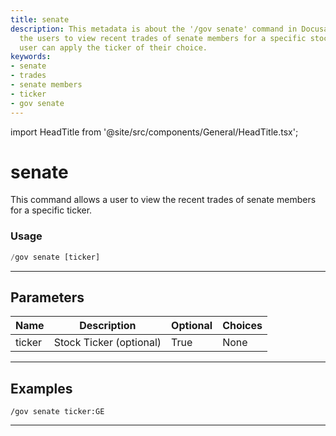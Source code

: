 ```yaml
---
title: senate
description: This metadata is about the '/gov senate' command in Docusaurus. It allows
  the users to view recent trades of senate members for a specific stock ticker. The
  user can apply the ticker of their choice.
keywords:
- senate
- trades
- senate members
- ticker
- gov senate
---
```


import HeadTitle from '@site/src/components/General/HeadTitle.tsx';

<HeadTitle title="senate - Government - Discord - Reference | OpenBB Bot Docs" />

# senate

This command allows a user to view the recent trades of senate members for a specific ticker.

### Usage

```python wordwrap
/gov senate [ticker]
```

---

## Parameters

| Name | Description | Optional | Choices |
| ---- | ----------- | -------- | ------- |
| ticker | Stock Ticker (optional) | True | None |


---

## Examples

```
/gov senate ticker:GE
```

---
